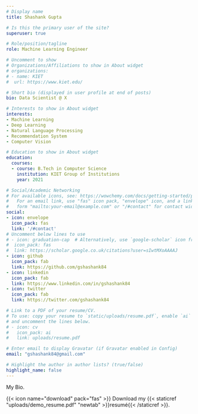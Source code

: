 ```yaml
---
# Display name
title: Shashank Gupta

# Is this the primary user of the site?
superuser: true

# Role/position/tagline
role: Machine Learning Engineer

# Uncomment to show
# Organizations/Affiliations to show in About widget
# organizations:
# - name: KIET
#  url: https://www.kiet.edu/

# Short bio (displayed in user profile at end of posts)
bio: Data Scientist @ X

# Interests to show in About widget
interests:
- Machine Learning
- Deep Learning
- Natural Language Processing
- Recommendation System
- Computer Vision

# Education to show in About widget
education:
  courses:
  - course: B.Tech in Computer Science
    institution: KIET Group of Institutions
    year: 2021

# Social/Academic Networking
# For available icons, see: https://wowchemy.com/docs/getting-started/page-builder/#icons
#   For an email link, use "fas" icon pack, "envelope" icon, and a link in the
#   form "mailto:your-email@example.com" or "/#contact" for contact widget.
social:
- icon: envelope
  icon_pack: fas
  link: '/#contact'
# Uncomment below lines to use
# - icon: graduation-cap  # Alternatively, use `google-scholar` icon from `ai` icon pack
#  icon_pack: fas
#  link: https://scholar.google.co.uk/citations?user=sIwtMXoAAAAJ
- icon: github
  icon_pack: fab
  link: https://github.com/gshashank84
- icon: linkedin
  icon_pack: fab
  link: https://www.linkedin.com/in/gshashank84
- icon: twitter
  icon_pack: fab
  link: https://twitter.com/gshashank84

# Link to a PDF of your resume/CV.
# To use: copy your resume to `static/uploads/resume.pdf`, enable `ai` icons in `params.toml`, 
# and uncomment the lines below.
# - icon: cv
#   icon_pack: ai
#   link: uploads/resume.pdf

# Enter email to display Gravatar (if Gravatar enabled in Config)
email: "gshashank84@gmail.com"

# Highlight the author in author lists? (true/false)
highlight_name: false
---
```


My Bio.

{{< icon name="download" pack="fas" >}} Download my {{< staticref "uploads/demo_resume.pdf" "newtab" >}}resumé{{< /staticref >}}.

